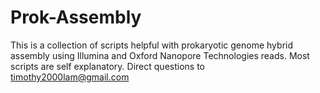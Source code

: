 # Prok-Assembly
This is a collection of scripts helpful with prokaryotic genome hybrid assembly using Illumina and Oxford Nanopore Technologies reads. 
Most scripts are self explanatory. Direct questions to timothy2000lam@gmail.com
